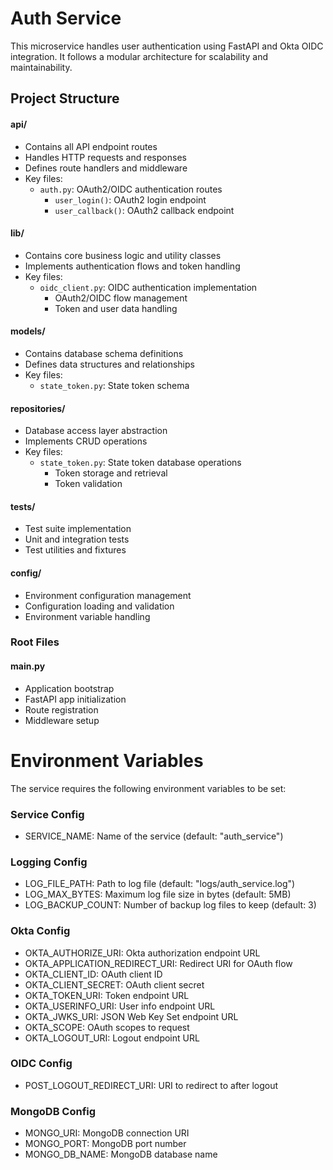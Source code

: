 # Auth Service

This microservice handles user authentication using FastAPI and Okta OIDC integration. It follows a modular architecture for scalability and maintainability.

## Project Structure

#### api/
- Contains all API endpoint routes
- Handles HTTP requests and responses
- Defines route handlers and middleware
- Key files:
  - `auth.py`: OAuth2/OIDC authentication routes
    - `user_login()`: OAuth2 login endpoint
    - `user_callback()`: OAuth2 callback endpoint

#### lib/
- Contains core business logic and utility classes
- Implements authentication flows and token handling
- Key files:
  - `oidc_client.py`: OIDC authentication implementation
    - OAuth2/OIDC flow management
    - Token and user data handling

#### models/
- Contains database schema definitions
- Defines data structures and relationships
- Key files:
  - `state_token.py`: State token schema

#### repositories/
- Database access layer abstraction
- Implements CRUD operations
- Key files:
  - `state_token.py`: State token database operations
    - Token storage and retrieval
    - Token validation

#### tests/
- Test suite implementation
- Unit and integration tests
- Test utilities and fixtures

#### config/
- Environment configuration management
- Configuration loading and validation
- Environment variable handling

### Root Files

#### main.py
- Application bootstrap
- FastAPI app initialization
- Route registration
- Middleware setup


# Environment Variables

The service requires the following environment variables to be set:

### Service Config
- SERVICE_NAME: Name of the service (default: "auth_service")

### Logging Config
- LOG_FILE_PATH: Path to log file (default: "logs/auth_service.log") 
- LOG_MAX_BYTES: Maximum log file size in bytes (default: 5MB)
- LOG_BACKUP_COUNT: Number of backup log files to keep (default: 3)

### Okta Config
- OKTA_AUTHORIZE_URI: Okta authorization endpoint URL
- OKTA_APPLICATION_REDIRECT_URI: Redirect URI for OAuth flow
- OKTA_CLIENT_ID: OAuth client ID
- OKTA_CLIENT_SECRET: OAuth client secret
- OKTA_TOKEN_URI: Token endpoint URL
- OKTA_USERINFO_URI: User info endpoint URL
- OKTA_JWKS_URI: JSON Web Key Set endpoint URL
- OKTA_SCOPE: OAuth scopes to request
- OKTA_LOGOUT_URI: Logout endpoint URL

### OIDC Config
- POST_LOGOUT_REDIRECT_URI: URI to redirect to after logout

### MongoDB Config
- MONGO_URI: MongoDB connection URI
- MONGO_PORT: MongoDB port number
- MONGO_DB_NAME: MongoDB database name